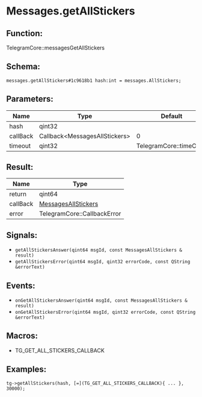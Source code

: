 # Messages.getAllStickers

## Function:

TelegramCore::messagesGetAllStickers

## Schema:

`messages.getAllStickers#1c9618b1 hash:int = messages.AllStickers;`
## Parameters:

|Name|Type|Default|
|----|----|-------|
|hash|qint32||
|callBack|Callback<MessagesAllStickers\>|0|
|timeout|qint32|TelegramCore::timeOut()|

## Result:

|Name|Type|
|----|----|
|return|qint64|
|callBack|[MessagesAllStickers](../../types/messagesallstickers.md)|
|error|TelegramCore::CallbackError|

## Signals:

* `getAllStickersAnswer(qint64 msgId, const MessagesAllStickers & result)`
* `getAllStickersError(qint64 msgId, qint32 errorCode, const QString &errorText)`

## Events:

* `onGetAllStickersAnswer(qint64 msgId, const MessagesAllStickers & result)`
* `onGetAllStickersError(qint64 msgId, qint32 errorCode, const QString &errorText)`

## Macros:

* TG_GET_ALL_STICKERS_CALLBACK

## Examples:

`tg->getAllStickers(hash, [=](TG_GET_ALL_STICKERS_CALLBACK){
    ...
}, 30000);`
